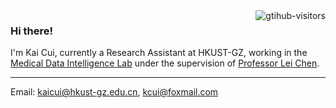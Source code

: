 <a href="https://github.com/ark-kai">
    <img align="right" src="https://komarev.com/ghpvc/?username=kcui23&label=Visitors&color=2666f1&style=flat" alt="gtihub-visitors" />
</a>

### Hi there!
I'm Kai Cui, currently a Research Assistant at HKUST-GZ, working in the <a href='https://mdi.hkust-gz.edu.cn/index.html'>Medical Data Intelligence Lab</a> under the supervision of <a href="https://www.hkust-gz.edu.cn/people/lei-chen/">Professor Lei Chen</a>.

---

Email: kaicui@hkust-gz.edu.cn, kcui@foxmail.com <br>
<!--
**Ark-Kai/Ark-Kai** is a ✨ _special_ ✨ repository because its `README.md` (this file) appears on your GitHub profile.

Here are some ideas to get you started:

- 🔭 I’m currently working on ...
- 🌱 I’m currently learning ...
- 👯 I’m looking to collaborate on ...
- 🤔 I’m looking for help with ...
- 💬 Ask me about ...
- 📫 How to reach me: ...
- 😄 Pronouns: ...
- ⚡ Fun fact: ...
-->
